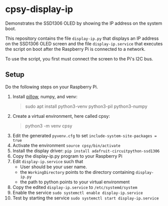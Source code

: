 # cpsy-display-ip
Demonstrates the SSD1306 OLED by showing the IP address on the system boot.

This repository contains the file `display-ip.py` that displays an IP
address on the  SSD1306 OLED screen and the file `display-ip.service`
that executes the script on boot after the Raspberry Pi is connected
to a network.

To use the script, you first must connect the screen to the Pi's
I2C bus.

## Setup

Do the following steps on your Raspberry Pi.

1. Install [pillow](https://python-pillow.org/), numpy, and venv:
   > sudo apt install python3-venv python3-pil python3-numpy
2. Create a virtual environment, here called cpsy:
   > python3 -m venv cpsy
3. Edit the generated `pyvenv.cfg` to set `include-system-site-packages = true`
4. Activate the environment `source cpsy/bin/activate`
5. Install the display driver: `pip install adafruit-circuitpython-ssd1306`
6. Copy the display-ip.py program to your Raspberry Pi
7. Edit `display-ip.service` such that
   - User should be your user name.
   - the `WorkingDirectory` points to the directory containing `display-ip.py`
   - the path to python points to your virtual environment
8. Copy the edited `display-ip.service` to `/etc/systemd/system`
9. Enable the service `sudo systemctl enable display-ip.service`
10. Test by starting the service `sudo systemctl start display-ip.service`
